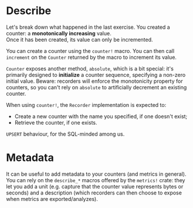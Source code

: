 # Describe

Let's break down what happened in the last exercise.
You created a counter: a **monotonically increasing** value.\
Once it has been created, its value can only be incremented.

You can create a counter using the `counter!` macro.
You can then call `increment` on the `Counter` returned by the macro to increment its value.

`Counter` exposes another method, `absolute`, which is a bit special: it's primarily designed to **initialize**
a counter sequence, specifying a non-zero initial value.
Beware: recorders will enforce the monotonicity property for counters, so you can't rely on `absolute`
to artificially decrement an existing counter.

When using `counter!`, the `Recorder` implementation is expected to:

- Create a new counter with the name you specified, if one doesn't exist;
- Retrieve the counter, if one exists.

`UPSERT` behaviour, for the SQL-minded among us.

# Metadata

It can be useful to add metadata to your counters (and metrics in general).\
You can rely on the `describe_*` macros offered by the `metrics!` crate: they let you add
a unit (e.g. capture that the counter value represents bytes or seconds) and a description
(which recorders can then choose to expose when metrics are exported/analyzes).
